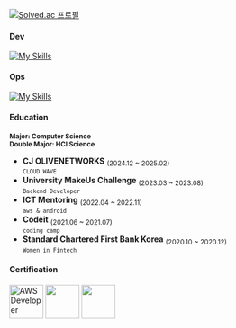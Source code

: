 [![Solved.ac
프로필](http://mazassumnida.wtf/api/v2/generate_badge?boj=wldud2550)](https://solved.ac/wldud2550)

#### Dev
[![My Skills](https://skillicons.dev/icons?i=java,spring,androidstudio,gradle,hibernate,mysql,idea&theme=light)](https://skillicons.dev)

#### Ops
[![My Skills](https://skillicons.dev/icons?i=aws,linux,docker,kubernetes,py,git)](https://skillicons.dev)


#### Education
<sub>__Major: Computer Science__  
__Double Major: HCI Science__</sub>

-  __CJ OLIVENETWORKS__  <sub>(2024.12 ~ 2025.02)<br/>
`CLOUD WAVE`<br/>
- __University MakeUs Challenge__  <sub>(2023.03 ~ 2023.08)<br/>
`Backend Developer`<br/>
- __ICT Mentoring__  <sub>(2022.04 ~ 2022.11)<br/>
`aws & android`<br/>
- __Codeit__  <sub>(2021.06 ~ 2021.07)<br/>
`coding camp`<br/>
- __Standard Chartered First Bank Korea__  <sub>(2020.10 ~ 2020.12)<br/>
`Women in Fintech`<br/>

#### Certification
<img src="https://github.com/user-attachments/assets/722998b0-c113-4aa2-853d-0399f0e74fc8" alt="AWS Developer" width="60" style="height:auto;"/>
<img src="https://github.com/user-attachments/assets/ee49007e-6f15-488d-95ed-a8ce43e82380" width="60" style="height:auto;"/>
<img src="https://github.com/user-attachments/assets/1af1049d-be7e-4547-8ddb-a5fc974260d8" width="60" style="height:auto;"/>
